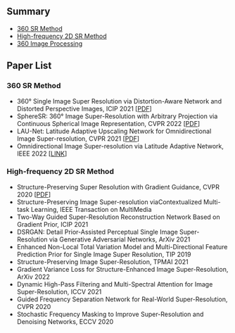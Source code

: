 ## Summary
- [360 SR Method](#360-sr-method)
- [High-frequency 2D SR Method](#high-frequency-2d-sr-method)
- [360 Image Processing](#360-image-processing)

## Paper List
### 360 SR Method
- 360° Single Image Super Resolution via Distortion-Aware Network and Distorted Perspective Images, ICIP 2021 [[PDF](https://sci-hub.se/10.1109/icip42928.2021.9506233)]
- SphereSR: 360° Image Super-Resolution with Arbitrary Projection via Continuous Spherical Image Representation, CVPR 2022 [[PDF](https://openaccess.thecvf.com/content/CVPR2022/papers/Yoon_SphereSR_360deg_Image_Super-Resolution_With_Arbitrary_Projection_via_Continuous_Spherical_CVPR_2022_paper.pdf)]
- LAU-Net: Latitude Adaptive Upscaling Network for Omnidirectional Image Super-resolution, CVPR 2021 [[PDF](https://openaccess.thecvf.com/content/CVPR2021/papers/Deng_LAU-Net_Latitude_Adaptive_Upscaling_Network_for_Omnidirectional_Image_Super-Resolution_CVPR_2021_paper.pdf)]
- Omnidirectional Image Super-resolution via Latitude Adaptive Network, IEEE 2022 [[LINK](https://ieeexplore.ieee.org/abstract/document/9765723)]

### High-frequency 2D SR Method
- Structure-Preserving Super Resolution with Gradient Guidance, CVPR 2020 [[PDF](https://openaccess.thecvf.com/content_CVPR_2020/papers/Ma_Structure-Preserving_Super_Resolution_With_Gradient_Guidance_CVPR_2020_paper.pdf)]
- Structure-Preserving Image Super-resolution viaContextualized Multi-task Learning, IEEE Transaction on MultiMedia
- Two-Way Guided Super-Resolution Reconstruction Network Based on Gradient Prior, ICIP 2021
- DSRGAN: Detail Prior-Assisted Perceptual Single Image Super-Resolution via Generative Adversarial Networks, ArXiv 2021
- Enhanced Non-Local Total Variation Model and Multi-Directional Feature Prediction Prior for Single Image Super Resolution, TIP 2019
- Structure-Preserving Image Super-Resolution, TPMAI 2021
- Gradient Variance Loss for Structure-Enhanced Image Super-Resolution, ArXiv 2022
- Dynamic High-Pass Filtering and Multi-Spectral Attention for Image Super-Resolution, ICCV 2021
- Guided Frequency Separation Network for Real-World Super-Resolution, CVPR 2020
- Stochastic Frequency Masking to Improve Super-Resolution and Denoising Networks, ECCV 2020
